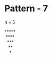 # Pattern - 7

n = 5</br>

\*\*\*\*\*</br>
&nbsp;\*\*\*\*</br>
&nbsp;&nbsp;\*\*\*</br>
&nbsp;&nbsp;&nbsp;\*\*</br>
&nbsp;&nbsp;&nbsp;&nbsp;\*</br>
